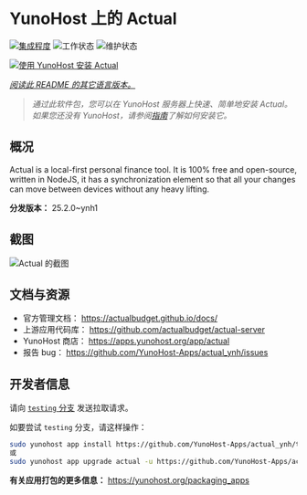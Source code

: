 <!--
注意：此 README 由 <https://github.com/YunoHost/apps/tree/master/tools/readme_generator> 自动生成
请勿手动编辑。
-->

# YunoHost 上的 Actual

[![集成程度](https://apps.yunohost.org/badge/integration/actual)](https://ci-apps.yunohost.org/ci/apps/actual/)
![工作状态](https://apps.yunohost.org/badge/state/actual)
![维护状态](https://apps.yunohost.org/badge/maintained/actual)

[![使用 YunoHost 安装 Actual](https://install-app.yunohost.org/install-with-yunohost.svg)](https://install-app.yunohost.org/?app=actual)

*[阅读此 README 的其它语言版本。](./ALL_README.md)*

> *通过此软件包，您可以在 YunoHost 服务器上快速、简单地安装 Actual。*  
> *如果您还没有 YunoHost，请参阅[指南](https://yunohost.org/install)了解如何安装它。*

## 概况

Actual is a local-first personal finance tool. It is 100% free and open-source, written in NodeJS, it has a synchronization element so that all your changes can move between devices without any heavy lifting.

**分发版本：** 25.2.0~ynh1

## 截图

![Actual 的截图](./doc/screenshots/screenshot.png)

## 文档与资源

- 官方管理文档： <https://actualbudget.github.io/docs/>
- 上游应用代码库： <https://github.com/actualbudget/actual-server>
- YunoHost 商店： <https://apps.yunohost.org/app/actual>
- 报告 bug： <https://github.com/YunoHost-Apps/actual_ynh/issues>

## 开发者信息

请向 [`testing` 分支](https://github.com/YunoHost-Apps/actual_ynh/tree/testing) 发送拉取请求。

如要尝试 `testing` 分支，请这样操作：

```bash
sudo yunohost app install https://github.com/YunoHost-Apps/actual_ynh/tree/testing --debug
或
sudo yunohost app upgrade actual -u https://github.com/YunoHost-Apps/actual_ynh/tree/testing --debug
```

**有关应用打包的更多信息：** <https://yunohost.org/packaging_apps>
